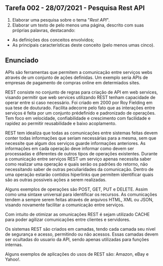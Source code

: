 ## Tarefa 002 - 28/07/2021 - Pesquisa Rest API

1. Elaborar uma pesquisa sobre o tema "_Rest API_".
2. Elaborar um texto de pelo menos uma página, descrito com suas próprias palavras, destacando:
* As definições dos conceitos envolvidos;
* As principais características deste conceito (pelo menos umas cinco).

## Enunciado

APIs são ferramentas que permitem a comunicação entre serviços webs através de um conjunto de ações definidas. Um exemplo seria APIs de empresas de pagamento de compras online em determiados sites.

REST consiste no conjunto de regras para criação de API em web services, visando permitir que web services utilizando REST tenham capacidade de operar entre si caso necessário. Foi criado em 2000 por Roy Fielding em sua tese de douturado. Facilita adecorre pelo fato que as interações entre serviços é feita por um conjunto prédefinido e padronizado de  operações. Tem foco em velocidade, confiabilidade e crescimento com facilidade e rapidez ao permitir reusabilidade e baixo acoplamento. 

REST tem idealiza que todas as comunicações entre sistemas feitas devem conter todas informações que seriam necessárias para a mesma, sem que necessite que algum dos serviços guarde informações anteriores. As informações em cada operação deve informar como devem ser processadas e diferentes de outros tipos de operações existentes. Durante a comunicação entre serviços REST um serviço apenas necessita saber como realizar uma operação e quais serão os padrões do retorno, não necessitando saber de outras peculiaridades da comunicação. Dentro de uma operação estarão contidos hiperlinks que permitem identificar quais são as outras possiveis ações a serem realizadas.

Alguns exemplos de operações são POST, GET, PUT e DELETE. Assim como uma sintaxe universal para identificar os recursos. As comunicações tendem a sempre serem feitas através de arquivos HTML, XML ou JSON, visando novamente facilitar a comunicação entre serviços.

Com intuito de otimizar as omunicações REST é sejam utilizado CACHE para poder agilizar comunicações entre clientes e servidores.

Os sistemas REST são criados em camadas, tendo cada camada seu nivel de segurança e acesso, permitindo ou não acessos. Essas camadas devem ser ocultadas do usuario da API, sendo apenas utilizadas para funções internas.

Alguns exemplos de aplicações do usos de REST são: Amazon, eBay e Yahoo!.
